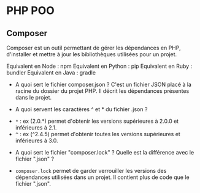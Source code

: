 # PHP POO

## Composer
Composer est un outil permettant de gérer les dépendances en PHP, d'installer et mettre à jour les bibliothèques utilisées pour un projet.

Equivalent en Node : npm
Equivalent en Python : pip
Equivalent en Ruby : bundler
Equivalent en Java : gradle

* A quoi sert le fichier composer.json ?
C'est un fichier JSON placé à la racine du dossier du projet PHP. Il décrit les dépendances présentes dans le projet.

* A quoi servent les caractères ^ et * du fichier .json ?
- `*` : ex (2.0.*) permet d'obtenir les versions supérieures à 2.0.0 et inférieures à 2.1. 
- `^` : ex (^2.4.5) permet d'obtenir toutes les versions supérieures et inférieures à 3.0.

* A quoi sert le fichier "composer.lock" ? Quelle est la différence avec le fichier ".json" ?
- `composer.lock` permet de garder verrouiller les versions des dépendances utilisées dans un projet. Il contient plus de code que le fichier ".json".
